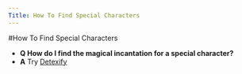 ```yaml
---
Title: How To Find Special Characters
---
```

#How To Find Special Characters
- **Q How do I find the magical incantation for a special character?**
- **A** Try [Detexify](http://detexify.kirelabs.org/classify.html)
